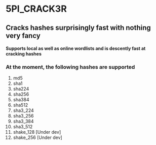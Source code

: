 # 5PI_CRACK3R
## Cracks hashes surprisingly fast with nothing very fancy   

#### Supports local as well as online wordlists and is descently fast at cracking hashes


### At the moment, the following hashes are supported 

1)  md5
2)  sha1
3)  sha224
4)  sha256
5)  sha384
6)  sha512
7)  sha3_224
8)  sha3_256
9)  sha3_384
10)  sha3_512
11) shake_128 [Under dev]
12) shake_256 [Under dev]


